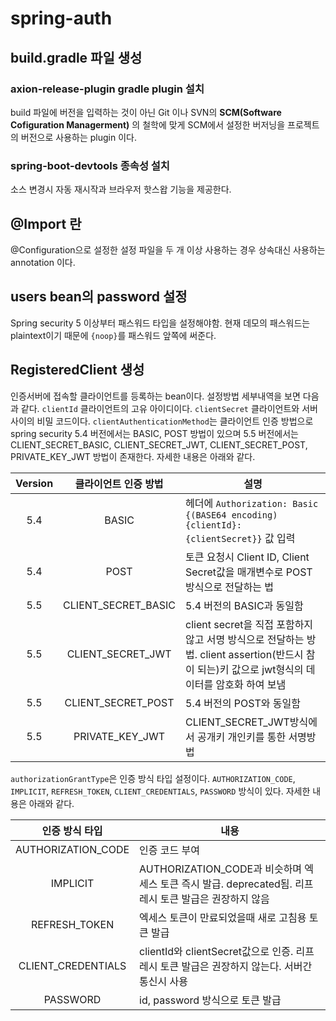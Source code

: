 # spring-auth

## build.gradle 파일 생성

### axion-release-plugin gradle plugin 설치

build 파일에 버전을 입력하는 것이 아닌 Git 이나 SVN의 __SCM(Software Cofiguration Managerment)__ 의 철학에 맞게 SCM에서 설정한 버저닝을 프로젝트의 버전으로 사용하는 plugin 이다.

### spring-boot-devtools 종속성 설치

소스 변경시 자동 재시작과 브라우저 핫스왑 기능을 제공한다.

## @Import 란

@Configuration으로 설정한 설정 파일을 두 개 이상 사용하는 경우 상속대신 사용하는 annotation 이다.

## users bean의 password 설정

Spring security 5 이상부터 패스워드 타입을 설정해야함. 현재 데모의 패스워드는 plaintext이기 때문에 `{noop}`를 패스워드 앞쪽에 써준다.

## RegisteredClient 생성

인증서버에 접속할 클라이언트를 등록하는 bean이다. 설정방법 세부내역을 보면 다음과 같다. `clientId` 클라이언트의 고유 아이디이다. `clientSecret` 클라이언트와 서버 사이의 비밀 코드이다.
`clientAuthenticationMethod`는 클라이언트 인증 방법으로 spring security 5.4 버전에서는 BASIC, POST 방법이 있으며 5.5 버전에서는 CLIENT_SECRET_BASIC, CLIENT_SECRET_JWT, CLIENT_SECRET_POST, PRIVATE_KEY_JWT 방법이 존재한다. 자세한 내용은 아래와 같다.

Version|클라이언트 인증 방법|설명
:---:|:---:|---
5.4|BASIC|헤더에 `Authorization: Basic {(BASE64 encoding){clientId}: {clientSecret}}` 값 입력
5.4|POST|토큰 요청시 Client ID, Client Secret값을 매개변수로 POST방식으로 전달하는 법
5.5|CLIENT_SECRET_BASIC|5.4 버전의 BASIC과 동일함
5.5|CLIENT_SECRET_JWT|client secret을 직접 포함하지 않고 서명 방식으로 전달하는 방법. client assertion(반드시 참이 되는)키 값으로 jwt형식의 데이터를 암호화 하여 보냄
5.5|CLIENT_SECRET_POST|5.4 버전의 POST와 동일함
5.5|PRIVATE_KEY_JWT|CLIENT_SECRET_JWT방식에서 공개키 개인키를 통한 서명방법

`authorizationGrantType`은 인증 방식 타입 설정이다. `AUTHORIZATION_CODE`, `IMPLICIT`, `REFRESH_TOKEN`, `CLIENT_CREDENTIALS`, `PASSWORD` 방식이 있다. 자세한 내용은 아래와 같다.

인증 방식 타입|내용
:---:|---
AUTHORIZATION_CODE|인증 코드 부여
IMPLICIT|AUTHORIZATION_CODE과 비슷하며 엑세스 토큰 즉시 발급. deprecated됨. 리프레시 토큰 발급은 권장하지 않음
REFRESH_TOKEN|엑세스 토큰이 만료되었을때 새로 고침용 토큰 발급
CLIENT_CREDENTIALS|clientId와 clientSecret값으로 인증. 리프레시 토큰 발급은 권장하지 않는다. 서버간 통신시 사용
PASSWORD|id, password 방식으로 토큰 발급
